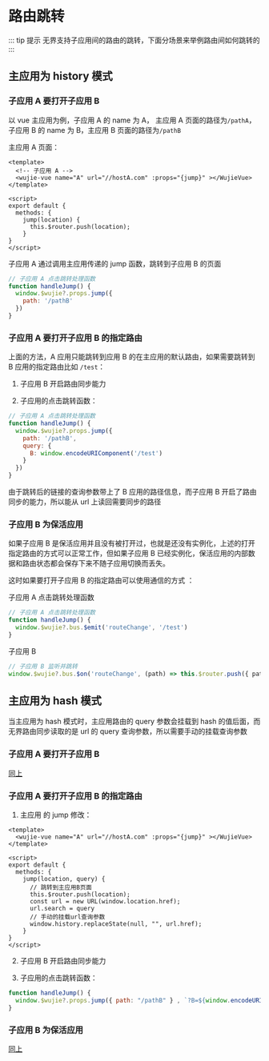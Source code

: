 # 路由跳转

::: tip 提示
无界支持子应用间的路由的跳转，下面分场景来举例路由间如何跳转的
:::

## 主应用为 history 模式

### 子应用 A 要打开子应用 B

以 vue 主应用为例，子应用 A 的 name 为 A， 主应用 A 页面的路径为`/pathA`，子应用 B 的 name 为 B，主应用 B 页面的路径为`/pathB`

主应用 A 页面：

```vue
<template>
  <!-- 子应用 A -->
  <wujie-vue name="A" url="//hostA.com" :props="{jump}" ></WujieVue>
</template>

<script>
export default {
  methods: {
    jump(location) {
      this.$router.push(location);
    }
}
</script>
```

子应用 A 通过调用主应用传递的 jump 函数，跳转到子应用 B 的页面

```javascript
// 子应用 A 点击跳转处理函数
function handleJump() {
  window.$wujie?.props.jump({
    path: '/pathB'
  })
}
```

### 子应用 A 要打开子应用 B 的指定路由

上面的方法，A 应用只能跳转到应用 B 的在主应用的默认路由，如果需要跳转到 B 应用的指定路由比如 `/test`：

1. 子应用 B 开启路由同步能力

2. 子应用的点击跳转函数：

```javascript
// 子应用 A 点击跳转处理函数
function handleJump() {
  window.$wujie?.props.jump({
    path: '/pathB',
    query: {
      B: window.encodeURIComponent('/test')
    }
  })
}
```

由于跳转后的链接的查询参数带上了 B 应用的路径信息，而子应用 B 开启了路由同步的能力，所以能从 url 上读回需要同步的路径

### 子应用 B 为保活应用

如果子应用 B 是保活应用并且没有被打开过，也就是还没有实例化，上述的打开指定路由的方式可以正常工作，但如果子应用 B 已经实例化，保活应用的内部数据和路由状态都会保存下来不随子应用切换而丢失。

这时如果要打开子应用 B 的指定路由可以使用通信的方式 ：

子应用 A 点击跳转处理函数

```javascript
// 子应用 A 点击跳转处理函数
function handleJump() {
  window.$wujie?.bus.$emit('routeChange', '/test')
}
```

子应用 B

```javascript
// 子应用 B 监听并跳转
window.$wujie?.bus.$on('routeChange', (path) => this.$router.push({ path }))
```

## 主应用为 hash 模式

当主应用为 hash 模式时，主应用路由的 query 参数会挂载到 hash 的值后面，而无界路由同步读取的是 url 的 query 查询参数，所以需要手动的挂载查询参数

### 子应用 A 要打开子应用 B

[同上](#子应用-a-要打开子应用-b)

### 子应用 A 要打开子应用 B 的指定路由

1. 主应用 的 jump 修改：

```vue
<template>
  <wujie-vue name="A" url="//hostA.com" :props="{jump}" ></WujieVue>
</template>

<script>
export default {
  methods: {
    jump(location, query) {
      // 跳转到主应用B页面
      this.$router.push(location);
      const url = new URL(window.location.href);
      url.search = query
      // 手动的挂载url查询参数
      window.history.replaceState(null, "", url.href);
    }
}
</script>
```

2. 子应用 B 开启路由同步能力

3. 子应用的点击跳转函数：

```javascript
function handleJump() {
  window.$wujie?.props.jump({ path: "/pathB" } , `?B=${window.encodeURIComponent("/test")}`});
}
```

### 子应用 B 为保活应用

[同上](#子应用-b-为保活应用)
